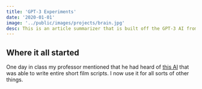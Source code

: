 ```yaml
---
title: 'GPT-3 Experiments'
date: '2020-01-01'
image: '../public/images/projects/brain.jpg'
desc: This is an article summarizer that is built off the GPT-3 AI from OpenAI.
---
```


## Where it all started

One day in class my professor mentioned that he had heard of [this AI](https://openai.com/api/) that was able to write entire short film scripts. I now use it for all sorts of other things.